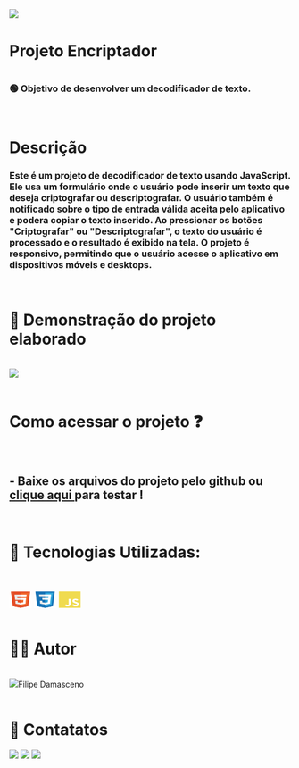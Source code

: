 <img src="https://timr.com.br/wp-content/uploads/2021/06/30.06.21-FOTO-ARTIGO-para-SITE_1-redimensionada.png"  img/>
<br>
<h1> Projeto Encriptador<h1>
<h3>🟢 Objetivo de desenvolver um decodificador de texto.</h3>
<br> 
<h1> Descrição </h1>
<h3> 
Este é um projeto de decodificador de texto usando JavaScript. Ele usa um formulário onde o usuário pode inserir um texto que deseja criptografar ou descriptografar. O usuário também é notificado sobre o tipo de entrada válida aceita pelo aplicativo e podera copiar o texto inserido. Ao pressionar os botões "Criptografar" ou "Descriptografar", o texto do usuário é processado e o resultado é exibido na tela. O projeto é responsivo, permitindo que o usuário acesse o aplicativo em dispositivos móveis e desktops. </h3>
<br>
<h1>🧱 Demonstração do projeto elaborado </h1>
<br>
<img src="https://i.ibb.co/Php9myC/Criptografia.png"  img/>
<br>
<br>
<h1> Como acessar o projeto ❓</h1>
<br>
<h2> - Baixe os arquivos do projeto pelo github ou <a href="https://lipeh011.github.io/Jogo-Acertar-Alvo/" target="_blank"> clique aqui </a> para testar !</h2>
<br>
<h1> 🚀 Tecnologias Utilizadas:</h1>
<br>
  <div style="display: inline_block"><br>
  <img align="center" alt="Lipe-HTML" height="30" width="40" src="https://raw.githubusercontent.com/devicons/devicon/master/icons/html5/html5-original.svg">
  <img align="center" alt="Lipe-CSS" height="30" width="40" src="https://raw.githubusercontent.com/devicons/devicon/master/icons/css3/css3-original.svg">
  <img align="center" alt="Lipe-Js" height="30" width="40" src="https://raw.githubusercontent.com/devicons/devicon/master/icons/javascript/javascript-plain.svg">
</div>
<br>
<h1>👨‍💻 Autor </h1>
<br>
<img src="https://avatars.githubusercontent.com/Lipeh011" width=115>Filipe Damasceno
<br>
<br>
<h1>📧 Contatatos </h1>
<div 
  <a href="https://www.linkedin.com/in/filipe-damasceno-49b14b250/" target="_blank"><img src="https://img.shields.io/badge/-LinkedIn-%230077B5?style=for-the-badge&logo=linkedin&logoColor=white" target="_blank"></a> 
  <a href = "filipedamasceno200@gmail.com"><img src="https://img.shields.io/badge/Gmail-D14836?style=for-the-badge&logo=gmail&logoColor=white" target="_blank"></a>
  <a href="https://discord.gg/wagxzStdc" target="_blank"><img src="https://img.shields.io/badge/Discord-7289DA?style=for-the-badge&logo=discord&logoColor=white" target="_blank"></a> 
</div>

